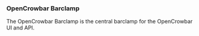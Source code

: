 ### OpenCrowbar Barclamp

The OpenCrowbar Barclamp is the central barclamp for the OpenCrowbar UI and API.

